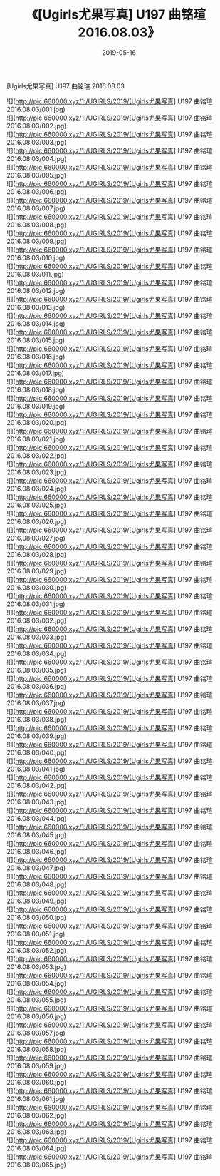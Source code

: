 ﻿---
layout: post
title:  《[Ugirls尤果写真] U197 曲铭瑄 2016.08.03》
date:   2019-05-16
img: http://pic.660000.xyz/1:/UGIRLS/2019/[Ugirls尤果写真] U197 曲铭瑄 2016.08.03/000.jpg
categories: [美女, 清纯, 唯美]
---

[Ugirls尤果写真] U197 曲铭瑄 2016.08.03

 ![](http://pic.660000.xyz/1:/UGIRLS/2019/[Ugirls尤果写真] U197 曲铭瑄 2016.08.03/001.jpg) <br>![](http://pic.660000.xyz/1:/UGIRLS/2019/[Ugirls尤果写真] U197 曲铭瑄 2016.08.03/002.jpg) <br>![](http://pic.660000.xyz/1:/UGIRLS/2019/[Ugirls尤果写真] U197 曲铭瑄 2016.08.03/003.jpg) <br>![](http://pic.660000.xyz/1:/UGIRLS/2019/[Ugirls尤果写真] U197 曲铭瑄 2016.08.03/004.jpg) <br>![](http://pic.660000.xyz/1:/UGIRLS/2019/[Ugirls尤果写真] U197 曲铭瑄 2016.08.03/005.jpg) <br>![](http://pic.660000.xyz/1:/UGIRLS/2019/[Ugirls尤果写真] U197 曲铭瑄 2016.08.03/006.jpg) <br>![](http://pic.660000.xyz/1:/UGIRLS/2019/[Ugirls尤果写真] U197 曲铭瑄 2016.08.03/007.jpg) <br>![](http://pic.660000.xyz/1:/UGIRLS/2019/[Ugirls尤果写真] U197 曲铭瑄 2016.08.03/008.jpg) <br>![](http://pic.660000.xyz/1:/UGIRLS/2019/[Ugirls尤果写真] U197 曲铭瑄 2016.08.03/009.jpg) <br>![](http://pic.660000.xyz/1:/UGIRLS/2019/[Ugirls尤果写真] U197 曲铭瑄 2016.08.03/010.jpg) <br>![](http://pic.660000.xyz/1:/UGIRLS/2019/[Ugirls尤果写真] U197 曲铭瑄 2016.08.03/011.jpg) <br>![](http://pic.660000.xyz/1:/UGIRLS/2019/[Ugirls尤果写真] U197 曲铭瑄 2016.08.03/012.jpg) <br>![](http://pic.660000.xyz/1:/UGIRLS/2019/[Ugirls尤果写真] U197 曲铭瑄 2016.08.03/013.jpg) <br>![](http://pic.660000.xyz/1:/UGIRLS/2019/[Ugirls尤果写真] U197 曲铭瑄 2016.08.03/014.jpg) <br>![](http://pic.660000.xyz/1:/UGIRLS/2019/[Ugirls尤果写真] U197 曲铭瑄 2016.08.03/015.jpg) <br>![](http://pic.660000.xyz/1:/UGIRLS/2019/[Ugirls尤果写真] U197 曲铭瑄 2016.08.03/016.jpg) <br>![](http://pic.660000.xyz/1:/UGIRLS/2019/[Ugirls尤果写真] U197 曲铭瑄 2016.08.03/017.jpg) <br>![](http://pic.660000.xyz/1:/UGIRLS/2019/[Ugirls尤果写真] U197 曲铭瑄 2016.08.03/018.jpg) <br>![](http://pic.660000.xyz/1:/UGIRLS/2019/[Ugirls尤果写真] U197 曲铭瑄 2016.08.03/019.jpg) <br>![](http://pic.660000.xyz/1:/UGIRLS/2019/[Ugirls尤果写真] U197 曲铭瑄 2016.08.03/020.jpg) <br>![](http://pic.660000.xyz/1:/UGIRLS/2019/[Ugirls尤果写真] U197 曲铭瑄 2016.08.03/021.jpg) <br>![](http://pic.660000.xyz/1:/UGIRLS/2019/[Ugirls尤果写真] U197 曲铭瑄 2016.08.03/022.jpg) <br>![](http://pic.660000.xyz/1:/UGIRLS/2019/[Ugirls尤果写真] U197 曲铭瑄 2016.08.03/023.jpg) <br>![](http://pic.660000.xyz/1:/UGIRLS/2019/[Ugirls尤果写真] U197 曲铭瑄 2016.08.03/024.jpg) <br>![](http://pic.660000.xyz/1:/UGIRLS/2019/[Ugirls尤果写真] U197 曲铭瑄 2016.08.03/025.jpg) <br>![](http://pic.660000.xyz/1:/UGIRLS/2019/[Ugirls尤果写真] U197 曲铭瑄 2016.08.03/026.jpg) <br>![](http://pic.660000.xyz/1:/UGIRLS/2019/[Ugirls尤果写真] U197 曲铭瑄 2016.08.03/027.jpg) <br>![](http://pic.660000.xyz/1:/UGIRLS/2019/[Ugirls尤果写真] U197 曲铭瑄 2016.08.03/028.jpg) <br>![](http://pic.660000.xyz/1:/UGIRLS/2019/[Ugirls尤果写真] U197 曲铭瑄 2016.08.03/029.jpg) <br>![](http://pic.660000.xyz/1:/UGIRLS/2019/[Ugirls尤果写真] U197 曲铭瑄 2016.08.03/030.jpg) <br>![](http://pic.660000.xyz/1:/UGIRLS/2019/[Ugirls尤果写真] U197 曲铭瑄 2016.08.03/031.jpg) <br>![](http://pic.660000.xyz/1:/UGIRLS/2019/[Ugirls尤果写真] U197 曲铭瑄 2016.08.03/032.jpg) <br>![](http://pic.660000.xyz/1:/UGIRLS/2019/[Ugirls尤果写真] U197 曲铭瑄 2016.08.03/033.jpg) <br>![](http://pic.660000.xyz/1:/UGIRLS/2019/[Ugirls尤果写真] U197 曲铭瑄 2016.08.03/034.jpg) <br>![](http://pic.660000.xyz/1:/UGIRLS/2019/[Ugirls尤果写真] U197 曲铭瑄 2016.08.03/035.jpg) <br>![](http://pic.660000.xyz/1:/UGIRLS/2019/[Ugirls尤果写真] U197 曲铭瑄 2016.08.03/036.jpg) <br>![](http://pic.660000.xyz/1:/UGIRLS/2019/[Ugirls尤果写真] U197 曲铭瑄 2016.08.03/037.jpg) <br>![](http://pic.660000.xyz/1:/UGIRLS/2019/[Ugirls尤果写真] U197 曲铭瑄 2016.08.03/038.jpg) <br>![](http://pic.660000.xyz/1:/UGIRLS/2019/[Ugirls尤果写真] U197 曲铭瑄 2016.08.03/039.jpg) <br>![](http://pic.660000.xyz/1:/UGIRLS/2019/[Ugirls尤果写真] U197 曲铭瑄 2016.08.03/040.jpg) <br>![](http://pic.660000.xyz/1:/UGIRLS/2019/[Ugirls尤果写真] U197 曲铭瑄 2016.08.03/041.jpg) <br>![](http://pic.660000.xyz/1:/UGIRLS/2019/[Ugirls尤果写真] U197 曲铭瑄 2016.08.03/042.jpg) <br>![](http://pic.660000.xyz/1:/UGIRLS/2019/[Ugirls尤果写真] U197 曲铭瑄 2016.08.03/043.jpg) <br>![](http://pic.660000.xyz/1:/UGIRLS/2019/[Ugirls尤果写真] U197 曲铭瑄 2016.08.03/044.jpg) <br>![](http://pic.660000.xyz/1:/UGIRLS/2019/[Ugirls尤果写真] U197 曲铭瑄 2016.08.03/045.jpg) <br>![](http://pic.660000.xyz/1:/UGIRLS/2019/[Ugirls尤果写真] U197 曲铭瑄 2016.08.03/046.jpg) <br>![](http://pic.660000.xyz/1:/UGIRLS/2019/[Ugirls尤果写真] U197 曲铭瑄 2016.08.03/047.jpg) <br>![](http://pic.660000.xyz/1:/UGIRLS/2019/[Ugirls尤果写真] U197 曲铭瑄 2016.08.03/048.jpg) <br>![](http://pic.660000.xyz/1:/UGIRLS/2019/[Ugirls尤果写真] U197 曲铭瑄 2016.08.03/049.jpg) <br>![](http://pic.660000.xyz/1:/UGIRLS/2019/[Ugirls尤果写真] U197 曲铭瑄 2016.08.03/050.jpg) <br>![](http://pic.660000.xyz/1:/UGIRLS/2019/[Ugirls尤果写真] U197 曲铭瑄 2016.08.03/051.jpg) <br>![](http://pic.660000.xyz/1:/UGIRLS/2019/[Ugirls尤果写真] U197 曲铭瑄 2016.08.03/052.jpg) <br>![](http://pic.660000.xyz/1:/UGIRLS/2019/[Ugirls尤果写真] U197 曲铭瑄 2016.08.03/053.jpg) <br>![](http://pic.660000.xyz/1:/UGIRLS/2019/[Ugirls尤果写真] U197 曲铭瑄 2016.08.03/054.jpg) <br>![](http://pic.660000.xyz/1:/UGIRLS/2019/[Ugirls尤果写真] U197 曲铭瑄 2016.08.03/055.jpg) <br>![](http://pic.660000.xyz/1:/UGIRLS/2019/[Ugirls尤果写真] U197 曲铭瑄 2016.08.03/056.jpg) <br>![](http://pic.660000.xyz/1:/UGIRLS/2019/[Ugirls尤果写真] U197 曲铭瑄 2016.08.03/057.jpg) <br>![](http://pic.660000.xyz/1:/UGIRLS/2019/[Ugirls尤果写真] U197 曲铭瑄 2016.08.03/058.jpg) <br>![](http://pic.660000.xyz/1:/UGIRLS/2019/[Ugirls尤果写真] U197 曲铭瑄 2016.08.03/059.jpg) <br>![](http://pic.660000.xyz/1:/UGIRLS/2019/[Ugirls尤果写真] U197 曲铭瑄 2016.08.03/060.jpg) <br>![](http://pic.660000.xyz/1:/UGIRLS/2019/[Ugirls尤果写真] U197 曲铭瑄 2016.08.03/061.jpg) <br>![](http://pic.660000.xyz/1:/UGIRLS/2019/[Ugirls尤果写真] U197 曲铭瑄 2016.08.03/062.jpg) <br>![](http://pic.660000.xyz/1:/UGIRLS/2019/[Ugirls尤果写真] U197 曲铭瑄 2016.08.03/063.jpg) <br>![](http://pic.660000.xyz/1:/UGIRLS/2019/[Ugirls尤果写真] U197 曲铭瑄 2016.08.03/064.jpg) <br>![](http://pic.660000.xyz/1:/UGIRLS/2019/[Ugirls尤果写真] U197 曲铭瑄 2016.08.03/065.jpg) <br>